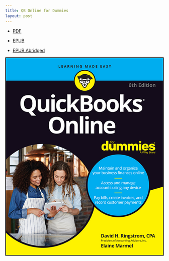 ```yaml
---
title: QB Online for Dummies
layout: post
---
```


- [PDF](/assets/qbo-book/QuickBooks.Online.For.Dummies-Ringstrom.Marmel.pdf)

- [EPUB](/assets/qbo-book/QuickBooks.Online.For.Dummies-Ringstrom.Marmel.epub)

- [EPUB Abridged](/assets/qbo-book/QuickBooks-Online.abridged.epub)

![cover](/assets/qbo-book/QuickBooks.Online.For.Dummies-Ringstrom.Marmel.jpg)
